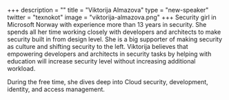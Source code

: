 +++
description = ""
title = "Viktorija Almazova"
type = "new-speaker"
twitter = "texnokot"
image = "viktorija-almazova.png"
+++
Security girl in Microsoft Norway with experience more than 13 years in security. She spends all her time working closely with developers and architects to make security built in from design level. She is a big supporter of making security as culture and shifting security to the left. Viktorija believes that empowering developers and architects in security tasks by helping with education will increase security level without increasing additional workload.

During the free time, she dives deep into Cloud security, development, identity, and access management.